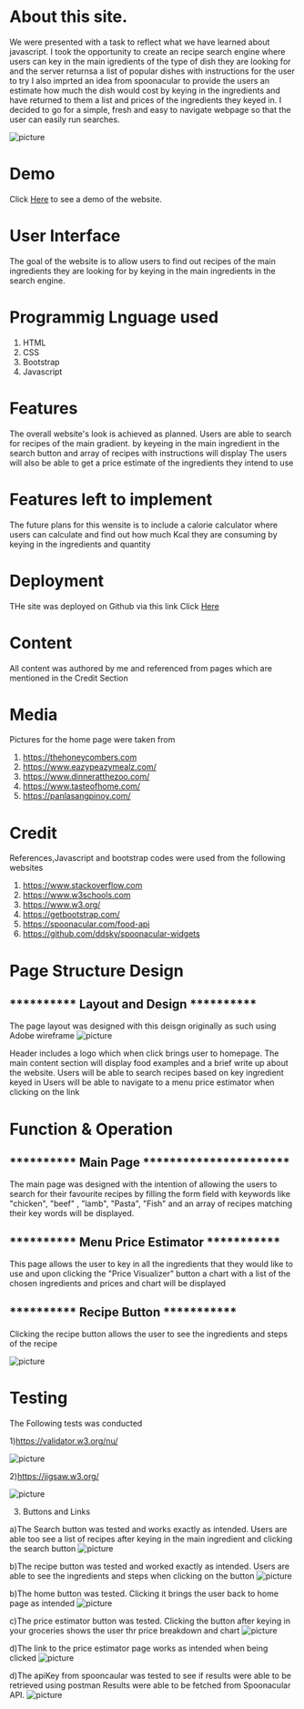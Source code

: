 # About this site.

We were presented with a task to reflect what we have learned about javascript.
I took the opportunity to create an recipe search engine where users can key in the main igredients of the type of dish they are looking for and the server returnsa a list of popular dishes with instructions for the user to try
I also imprted an idea from spoonacular to provide the users an estimate how much the dish would cost by keying in the ingredients 
and have returned to them a list and prices of the ingredients they keyed in.
I decided to go for a simple, fresh and easy to navigate webpage so that the user can easily run searches. 

![picture](image/screenshot.png)

# Demo 

Click <a href= https://muhammad-mo.github.io/Project2-Recipe-Database/ target="blank">Here</a> to see a demo of the website.

# User Interface

The goal of the website is to allow users to find out recipes of the main ingredients they are looking for by keying in the main 
ingredients in the search engine.

# Programmig Lnguage used

1. HTML
2. CSS
3. Bootstrap 
4. Javascript

# Features

The overall website's look is achieved as planned. Users are able to search for recipes of the main gradient.
by keyeing in the main ingredient in the search button and array of recipes with instructions will display
The users will also be able to get a price estimate of the ingredients they intend to use

# Features left to implement

The future plans for this wensite is to include a calorie calculator where users can calculate and find out
how much Kcal they are consuming by keying in the ingredients and quantity

# Deployment

THe site was deployed on Github via this link
Click <a href= https://muhammad-mo.github.io/Project2-Recipe-Database/ target="blank">Here</a>

# Content

All content was authored by me and referenced from pages which are mentioned in the Credit Section

# Media

Pictures for the home page were taken from
1. https://thehoneycombers.com
2. https://www.eazypeazymealz.com/
3. https://www.dinneratthezoo.com/
4. https://www.tasteofhome.com/
5. https://panlasangpinoy.com/

# Credit

References,Javascript and bootstrap codes were used from the following websites

1. https://www.stackoverflow.com
2. https://www.w3schools.com
3. https://www.w3.org/
4. https://getbootstrap.com/
5. https://spoonacular.com/food-api
6. https://github.com/ddsky/spoonacular-widgets

# Page Structure Design 

<h2> ********** Layout and Design ********** </h2>

The page layout was designed with this deisgn originally as such using Adobe wireframe
![picture](image/interface.png)

Header includes a logo which when click brings user to homepage.
The main content section will display food examples and a brief write up about the website.
Users will be able to search recipes based on key ingredient keyed in
Users will be able to navigate to a menu price estimator when clicking on the link

# Function & Operation

<h2> ********** Main Page ********************** </h2>

The main page was designed with the intention of allowing the users to search for their favourite
recipes by filling the form field with keywords like "chicken", "beef" , "lamb", "Pasta", "Fish"
and an array of recipes matching their key words will be displayed.

<h2> ********** Menu Price Estimator *********** </h2>

This page allows the user to key in all the ingredients that they would
like to use and upon clicking the "Price Visualizer" button a chart 
with a list of the chosen ingredients and prices and chart will be displayed

<h2> ********** Recipe Button *********** </h2>

Clicking the recipe button allows the user to see the ingredients
and steps of the recipe

![picture](image/price.png)

# Testing

The Following tests was conducted

1)https://validator.w3.org/nu/

![picture](image/w3-testscreenshot.png)

2)https://jigsaw.w3.org/

![picture](image/w3jigsaw-test.png)

3) Buttons and Links

a)The Search button was tested and works exactly as intended. Users are able too see a list of 
recipes after keying in the main ingredient and clicking the search button
![picture](image/testsearchbutton.png)

b)The recipe button was tested and worked exactly as intended. Users are able to see the ingredients and steps
when clicking on the button
![picture](image/recipescreenshot.png)

b)The home button was tested. Clicking it brings the user back to home page as intended
![picture](image/homebuttontest.png)

c)The price estimator button was tested. Clicking the button after keying in your groceries 
shows the user thr price breakdown and chart
![picture](image/price_estimator_test.png)

d)The link to the price estimator page works as intended when being clicked
![picture](image/linktest.png)

d)The apiKey from spooncaular was tested to see if results were able to be retrieved using postman
Results were able to be fetched from Spoonacular API.
![picture](image/spoonacularAPItest.png)



 
